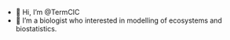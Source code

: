 - 👋 Hi, I’m @TermCIC
- 👀 I’m a biologist who interested in modelling of ecosystems and biostatistics.

<!---
TermCIC/TermCIC is a ✨ special ✨ repository because its `README.md` (this file) appears on your GitHub profile.
You can click the Preview link to take a look at your changes.
--->
